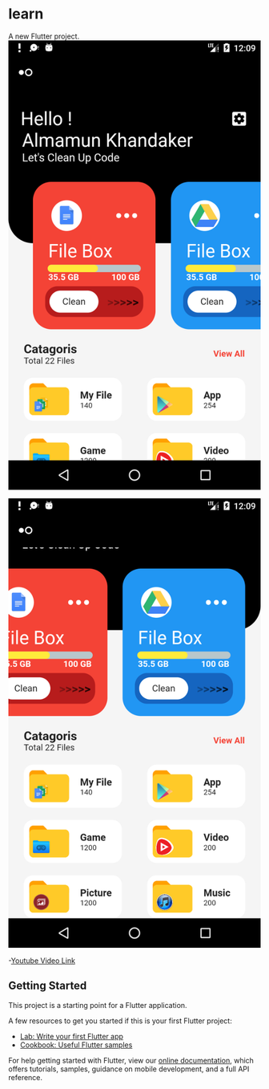 # learn

A new Flutter project.
![](Screenshot_1594404586.png)

![](Screenshot_1594404605.png)

-[Youtube Video Link](youtu.be/TNeVZOi2w7c)
## Getting Started

This project is a starting point for a Flutter application.

A few resources to get you started if this is your first Flutter project:

- [Lab: Write your first Flutter app](https://flutter.dev/docs/get-started/codelab)
- [Cookbook: Useful Flutter samples](https://flutter.dev/docs/cookbook)

For help getting started with Flutter, view our
[online documentation](https://flutter.dev/docs), which offers tutorials,
samples, guidance on mobile development, and a full API reference.
